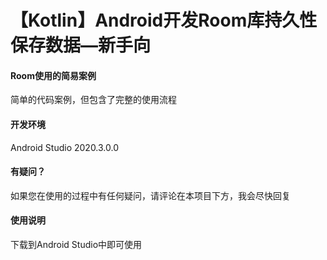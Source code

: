 # 【Kotlin】Android开发Room库持久性保存数据—新手向

#### Room使用的简易案例
简单的代码案例，但包含了完整的使用流程

#### 开发环境
Android Studio 2020.3.0.0

#### 有疑问？

如果您在使用的过程中有任何疑问，请评论在本项目下方，我会尽快回复

#### 使用说明

下载到Android Studio中即可使用
